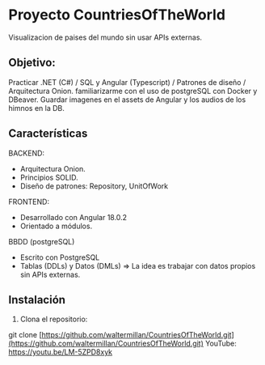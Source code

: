 # Proyecto CountriesOfTheWorld
Visualizacion de paises del mundo sin usar APIs externas.

## Objetivo:

Practicar .NET (C#) / SQL y Angular (Typescript) / Patrones de diseño / Arquitectura Onion.
familiarizarme con el uso de postgreSQL con Docker y DBeaver.
Guardar imagenes en el assets de Angular y los audios de los himnos en la DB.

## Características

BACKEND:
- Arquitectura Onion.
- Principios SOLID.
- Diseño de patrones: Repository, UnitOfWork

FRONTEND:
- Desarrollado con Angular 18.0.2
- Orientado a módulos.

BBDD (postgreSQL)
- Escrito con PostgreSQL
- Tablas (DDLs) y Datos (DMLs) => La idea es trabajar con datos propios sin APIs externas.

## Instalación

1. Clona el repositorio:

git clone [https://github.com/waltermillan/CountriesOfTheWorld.git](https://github.com/waltermillan/CountriesOfTheWorld.git)
YouTube: https://youtu.be/LM-5ZPD8xyk
